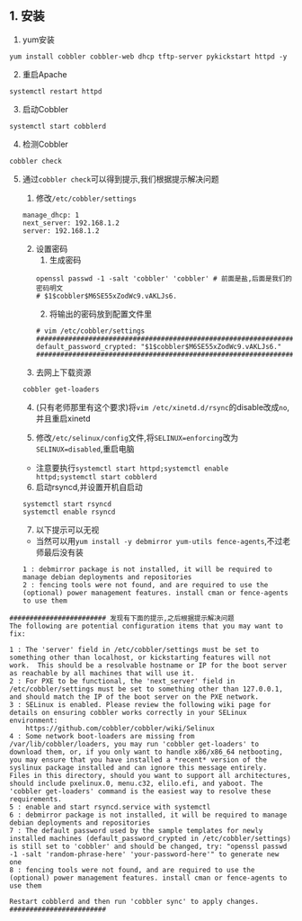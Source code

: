## 1. 安装
1. yum安装
```
yum install cobbler cobbler-web dhcp tftp-server pykickstart httpd -y
```


2. 重启Apache
```
systemctl restart httpd
```

3. 启动Cobbler
```
systemctl start cobblerd
```
4. 检测Cobbler
```
cobbler check
```
5. 通过`cobbler check`可以得到提示,我们根据提示解决问题
    1. 修改`/etc/cobbler/settings`
    ```
    manage_dhcp: 1
    next_server: 192.168.1.2
    server: 192.168.1.2
    ```
    2. 设置密码
        1. 生成密码
        ```
        openssl passwd -1 -salt 'cobbler' 'cobbler' # 前面是盐,后面是我们的密码明文
        # $1$cobbler$M6SE55xZodWc9.vAKLJs6.
        ```
        2. 将输出的密码放到配置文件里
        ```
        # vim /etc/cobbler/settings
        ######################################################################
        default_password_crypted: "$1$cobbler$M6SE55xZodWc9.vAKLJs6."
        ######################################################################
        ```
    3. 去网上下载资源
    ```
    cobbler get-loaders
    ```
    4. (只有老师那里有这个要求)将`vim /etc/xinetd.d/rsync`的disable改成`no`,并且重启xinetd
    
    5. 修改`/etc/selinux/config`文件,将`SELINUX=enforcing`改为`SELINUX=disabled`,重启电脑
    + 注意要执行`systemctl start httpd;systemctl enable httpd;systemctl start cobblerd`
    
    6. 启动rsyncd,并设置开机自启动
    ```
    systemctl start rsyncd
    systemctl enable rsyncd
    ```
    
    7. 以下提示可以无视
    + 当然可以用`yum install -y debmirror yum-utils fence-agents`,不过老师最后没有装
    ```
    1 : debmirror package is not installed, it will be required to manage debian deployments and repositories
    2 : fencing tools were not found, and are required to use the (optional) power management features. install cman or fence-agents to use them
    ```
    
    
```
######################## 发现有下面的提示,之后根据提示解决问题
The following are potential configuration items that you may want to fix:

1 : The 'server' field in /etc/cobbler/settings must be set to something other than localhost, or kickstarting features will not work.  This should be a resolvable hostname or IP for the boot server as reachable by all machines that will use it.
2 : For PXE to be functional, the 'next_server' field in /etc/cobbler/settings must be set to something other than 127.0.0.1, and should match the IP of the boot server on the PXE network.
3 : SELinux is enabled. Please review the following wiki page for details on ensuring cobbler works correctly in your SELinux environment:
    https://github.com/cobbler/cobbler/wiki/Selinux
4 : Some network boot-loaders are missing from /var/lib/cobbler/loaders, you may run 'cobbler get-loaders' to download them, or, if you only want to handle x86/x86_64 netbooting, you may ensure that you have installed a *recent* version of the syslinux package installed and can ignore this message entirely.  Files in this directory, should you want to support all architectures, should include pxelinux.0, menu.c32, elilo.efi, and yaboot. The 'cobbler get-loaders' command is the easiest way to resolve these requirements.
5 : enable and start rsyncd.service with systemctl
6 : debmirror package is not installed, it will be required to manage debian deployments and repositories
7 : The default password used by the sample templates for newly installed machines (default_password_crypted in /etc/cobbler/settings) is still set to 'cobbler' and should be changed, try: "openssl passwd -1 -salt 'random-phrase-here' 'your-password-here'" to generate new one
8 : fencing tools were not found, and are required to use the (optional) power management features. install cman or fence-agents to use them

Restart cobblerd and then run 'cobbler sync' to apply changes.
########################
```
